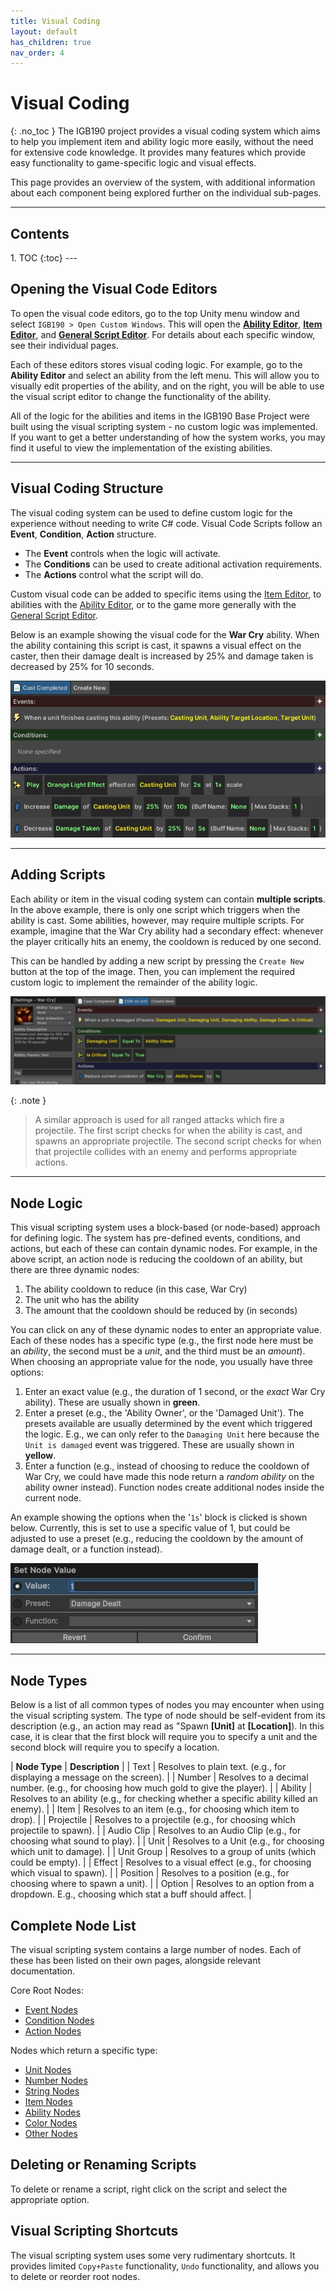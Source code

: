 ```yaml
---
title: Visual Coding
layout: default
has_children: true
nav_order: 4
---
```




# Visual Coding
{: .no_toc }
The IGB190 project provides a visual coding system which aims to help you implement item and ability logic more easily, without the need for extensive code knowledge. It provides many features which provide easy functionality to game-specific logic and visual effects.

This page provides an overview of the system, with additional information about each component being explored further on the individual sub-pages.

---
<h2 class="text-delta">Contents</h2>
1. TOC
{:toc}
---

## Opening the Visual Code Editors
To open the visual code editors, go to the top Unity menu window and select `IGB190 > Open Custom Windows`. This will open the [**Ability Editor**](ability-editor.html), [**Item Editor**](item-editor.html), and [**General Script Editor**](general-editor.html). For details about each specific window, see their individual pages.

Each of these editors stores visual coding logic. For example, go to the **Ability Editor** and select an ability from the left menu. This will allow you to visually edit properties of the ability, and on the right, you will be able to use the visual script editor to change the functionality of the ability.

All of the logic for the abilities and items in the IGB190 Base Project were built using the visual scripting system - no custom logic was implemented. If you want to get a better understanding of how the system works, you may find it useful to view the implementation of the existing abilities.

---

## Visual Coding Structure
The visual coding system can be used to define custom logic for the experience without needing to write C# code. Visual Code Scripts follow an **Event**, **Condition**, **Action** structure.

- The **Event** controls when the logic will activate.
- The **Conditions** can be used to create aditional activation requirements.
- The **Actions** control what the script will do.

Custom visual code can be added to specific items using the [Item Editor](item-editor.html), to abilities with the [Ability Editor](ability-editor.html), or to the game more generally with the [General Script Editor](general-editor.html).

Below is an example showing the visual code for the **War Cry** ability. When the ability containing this script is cast, it spawns a visual effect on the caster, then their damage dealt is increased by 25% and damage taken is decreased by 25% for 10 seconds.

![Script Editor Example](../assets/script-example.jpg)

---

## Adding Scripts
Each ability or item in the visual coding system can contain **multiple scripts**. In the above example, there is only one script which triggers when the ability is cast. Some abilities, however, may require multiple scripts. For example, imagine that the War Cry ability had a secondary effect: whenever the player critically hits an enemy, the cooldown is reduced by one second.

This can be handled by adding a new script by pressing the `Create New` button at the top of the image. Then, you can implement the required custom logic to implement the remainder of the ability logic.

![Script Editor Example](../assets/war-cry-ability-2.jpg)

{: .note }
> A similar approach is used for all ranged attacks which fire a projectile. The first script checks for when the ability is cast, and spawns an appropriate projectile. The second script checks for when that projectile collides with an enemy and performs appropriate actions.

---

## Node Logic
This visual scripting system uses a block-based (or node-based) approach for defining logic. The system has pre-defined events, conditions, and actions, but each of these can contain dynamic nodes. For example, in the above script, an action node is reducing the cooldown of an ability, but there are three dynamic nodes:

1. The ability cooldown to reduce (in this case, War Cry)
2. The unit who has the ability
3. The amount that the cooldown should be reduced by (in seconds)

You can click on any of these dynamic nodes to enter an appropriate value. Each of these nodes has a specific type (e.g., the first node here must be an *ability*, the second must be a *unit*, and the third must be an *amount*). When choosing an appropriate value for the node, you usually have three options:

1. Enter an exact value (e.g., the duration of 1 second, or the *exact* War Cry ability). These are usually shown in **green**.
1. Enter a preset (e.g., the 'Ability Owner', or the 'Damaged Unit'). The presets available are usually determined by the event which triggered the logic. E.g., we can only refer to the `Damaging Unit` here because the `Unit is damaged` event was triggered. These are usually shown in **yellow**.
1. Enter a function (e.g., instead of choosing to reduce the cooldown of War Cry, we could have made this node return a *random ability* on the ability owner instead). Function nodes create additional nodes inside the current node.

An example showing the options when the '`1s`' block is clicked is shown below. Currently, this is set to use a specific value of 1, but could be adjusted to use a preset (e.g., reducing the cooldown by the amount of damage dealt, or a function instead).

![Script Editor Example](../assets/visual-scripting-nodes.jpg)

---

## Node Types
Below is a list of all common types of nodes you may encounter when using the visual scripting system. The type of node should be self-evident from its description (e.g., an action may read as "Spawn **[Unit]** at **[Location]**). In this case, it is clear that the first block will require you to specify a unit and the second block will require you to specify a location.

| **Node Type** | **Description** |
| Text | Resolves to plain text. (e.g., for displaying a message on the screen). |
| Number | Resolves to a decimal number. (e.g., for choosing how much gold to give the player). |
| Ability | Resolves to an ability (e.g., for checking whether a specific ability killed an enemy). |
| Item | Resolves to an item (e.g., for choosing which item to drop). |
| Projectile | Resolves to a projectile (e.g., for choosing which projectile to spawn). |
| Audio Clip | Resolves to an Audio Clip (e.g., for choosing what sound to play). |
| Unit | Resolves to a Unit (e.g., for choosing which unit to damage). |
| Unit Group | Resolves to a group of units (which could be empty). |
| Effect | Resolves to a visual effect (e.g., for choosing which visual to spawn). |
| Position | Resolves to a position (e.g., for choosing where to spawn a unit). |
| Option | Resolves to an option from a dropdown. E.g., choosing which stat a buff should affect. |

## Complete Node List
The visual scripting system contains a large number of nodes. Each of these has been listed on their own pages, alongside relevant documentation.

Core Root Nodes:
- [Event Nodes](event-nodes.html)
- [Condition Nodes](condition-nodes.html)
- [Action Nodes](action-nodes.html)

Nodes which return a specific type:
- [Unit Nodes](unit-nodes.html)
- [Number Nodes](number-nodes.html)
- [String Nodes](string-nodes.html)
- [Item Nodes](item-nodes.html)
- [Ability Nodes](ability-nodes.html)
- [Color Nodes](color-nodes.html)
- [Other Nodes](other-nodes.html)

## Deleting or Renaming Scripts
To delete or rename a script, right click on the script and select the appropriate option. 

## Visual Scripting Shortcuts
The visual scripting system uses some very rudimentary shortcuts. It provides limited `Copy+Paste` functionality, `Undo` functionality, and allows you to delete or reorder root nodes.